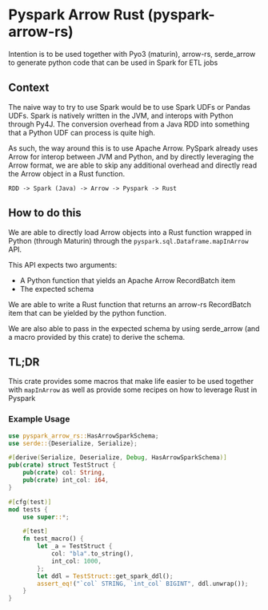 # Pyspark Arrow Rust (pyspark-arrow-rs)
Intention is to be used together with Pyo3 (maturin), arrow-rs, serde_arrow to generate python code that can be used in Spark for ETL jobs

## Context
The naive way to try to use Spark would be to use Spark UDFs or Pandas UDFs. Spark is natively written in the JVM, and interops with Python through Py4J. The conversion overhead from a Java RDD into something that a Python UDF can process is quite high.

As such, the way around this is to use Apache Arrow. PySpark already uses Arrow for interop between JVM and Python, and by directly leveraging the Arrow format, we are able to skip any additional overhead and directly read the Arrow object in a Rust function.

```
RDD -> Spark (Java) -> Arrow -> Pyspark -> Rust
```

## How to do this
We are able to directly load Arrow objects into a Rust function wrapped in Python (through Maturin) through the `pyspark.sql.Dataframe.mapInArrow` API.

This API expects two arguments:
* A Python function that yields an Apache Arrow RecordBatch item
* The expected schema

We are able to write a Rust function that returns an arrow-rs RecordBatch item that can be yielded by the python function.

We are also able to pass in the expected schema by using serde_arrow (and a macro provided by this crate) to derive the schema.

## TL;DR
This crate provides some macros that make life easier to be used together with `mapInArrow` as well as provide some recipes on how to leverage Rust in Pyspark

### Example Usage
```rust
use pyspark_arrow_rs::HasArrowSparkSchema;
use serde::{Deserialize, Serialize};

#[derive(Serialize, Deserialize, Debug, HasArrowSparkSchema)]
pub(crate) struct TestStruct {
    pub(crate) col: String,
    pub(crate) int_col: i64,
}

#[cfg(test)]
mod tests {
    use super::*;

    #[test]
    fn test_macro() {
        let _a = TestStruct {
            col: "bla".to_string(),
            int_col: 1000,
        };
        let ddl = TestStruct::get_spark_ddl();
        assert_eq!("`col` STRING, `int_col` BIGINT", ddl.unwrap());
    }
}
```
